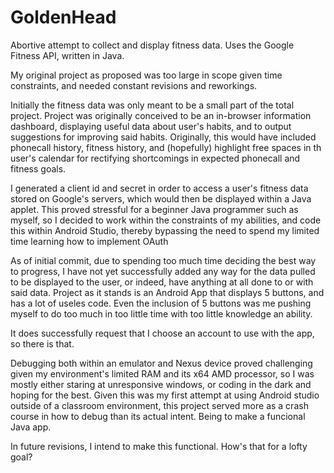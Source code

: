 # GoldenHead
Abortive attempt to collect and display fitness data. Uses the Google Fitness API, written in Java.

My original project as proposed was too large in scope given time constraints, and needed constant revisions and reworkings.

Initially the fitness data was only meant to be a small part of the total project. 
Project was originally conceived to be an in-browser information dashboard, displaying useful data about user's habits, and to 
output suggestions for improving said habits. Originally, this would have included phonecall history, fitness history, and (hopefully)
highlight free spaces in th user's calendar for rectifying shortcomings in expected phonecall and fitness goals.

I generated a client id and secret in order to access a user's fitness data stored on Google's servers, which would then be displayed
within a Java applet. This proved stressful for a beginner Java programmer such as myself, so I decided to work within the constraints
of my abilities, and code this within Android Studio, thereby bypassing the need to spend my limited time learning how to implement OAuth



As of initial commit, due to spending too much time deciding the best way to progress, I have not yet successfully added any way for the 
data pulled to be displayed to the user, or indeed, have anything at all done to or with said data. Project as it stands is an 
Android App that displays 5 buttons, and has a lot of useles code. Even the inclusion of 5 buttons was me pushing myself to do
too much in too little time with too little knowledge an ability.

It does successfully request that I choose an account to use with the app, so there is that.

Debugging both within an emulator and Nexus device proved challenging given my environment's limited RAM and its x64 AMD processor, 
so I was mostly either staring at unresponsive windows, or coding in the dark and hoping for the best. Given this was my first attempt
at using Android studio outside of a classroom environment, this project served more as a crash course in how to debug than its 
actual intent. Being to make a funcional Java app.

In future revisions, I intend to make this functional. How's that for a lofty goal?

